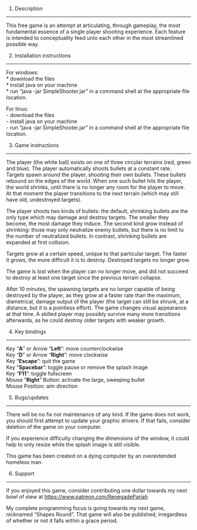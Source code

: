 1. Description
--------------

This free game is an attempt at articulating, through gameplay, the most fundamental essence of a single player shooting experience. Each feature is intended to conceptuality feed unto each other in the most streamlined possible way.


2. Installation instructions
----------------------------

For windows:  
	* download the files  
	* install java on your machine  
	* run “java -jar SimpleShooter.jar” in a command shell at the appropriate file location.

For linux:  
	- download the files  
	- install java on your machine  
	- run “java -jar SimpleShooter.jar” in a command shell at the appropriate file location.

3. Game instructions
--------------------

The player (the white ball) exists on one of three circular terrains (red, green and blue). The player automatically shoots bullets at a constant rate. Targets spawn around the player, shooting their own bullets. These bullets rebound on the edges of the world. When one such bullet hits the player, the world shrinks, until there is no longer any room for the player to move. At that moment the player transitions to the next terrain (which may still have old, undestroyed targets).

The player shoots two kinds of bullets: the default, shrinking bullets are the only type which may damage and destroy targets. The smaller they become, the most damage they induce. The second kind grow instead of shrinking: those may only neutralize enemy bullets, but there is no limit to the number of neutralized bullets. In contrast, shrinking bullets are expanded at first collision.

Targets grow at a certain speed, unique to that particular target. The faster it grows, the more difficult it is to destroy. Destroyed targets no longer grow.

The game is lost when the player can no longer move, and did not succeed to destroy at least one target since the previous terrain collapse.

After 10 minutes, the spawning targets are no longer capable of being destroyed by the player, as they grow at a faster rate than the maximum, diametrical, damage output of the player (the target can still be shrunk, at a distance, but it is a pointless effort). The game changes visual appearance at that time. A skilled player may possibly survive many more transitions afterwards, as he could destroy older targets with weaker growth.


4. Key bindings
---------------

Key “**A**” or Arrow “**Left**”: move counterclockwise  
Key “**D**” or Arrow “**Right**”: move clockwise  
Key “**Escape**”: quit the game  
Key “**Spacebar**”: toggle pause or remove the splash image  
Key “**F11**”: toggle fullscreen  
Mouse “**Right**” Button: activate the large, sweeping bullet  
Mouse Position: aim direction

5. Bugs/updates
---------------

There will be no fix nor maintenance of any kind. If the game does not work, you should first attempt to update your graphic drivers. If that fails, consider deletion of the game on your computer.

If you experience difficulty changing the dimensions of the window, it could help to only resize while the splash image is still visible.

This game has been created on a dying computer by an overextended homeless man.


6. Support
----------

If you enjoyed this game, consider contributing one dollar towards my next bowl of stew at https://www.patreon.com/RenegadePariah

My complete programming focus is going towards my next game, nicknamed “Shapes Round”. That game will also be published, irregardless of whether or not it falls within a grace period.
